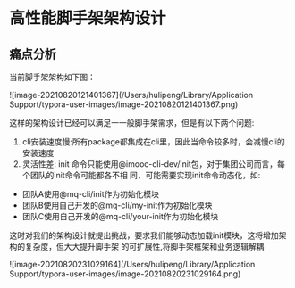 # 高性能脚手架架构设计

## 痛点分析

当前脚手架架构如下图：

![image-20210820121401367](/Users/hulipeng/Library/Application Support/typora-user-images/image-20210820121401367.png)

这样的架构设计已经可以满足一一般脚手架需求，但是有以下两个问题:

1. cli安装速度慢:所有package都集成在cli里，因此当命令较多时，会减慢cli的安装速度
2. 灵活性差: init 命令只能使用@imooc-cli-dev/init包，对于集团公司而言，每个团队的init命令可能都各不相
   同，可能需要实现init命令动态化，如:

- 团队A使用@mq-cli/init作为初始化模块
- 团队B使用自己开发的@mq-cli/my-init作为初始化模块
- 团队C使用自己开发的@mq-cli/your-init作为初始化模块

这时对我们的架构设计就提出挑战，要求我们能够动态加载init模块，这将增加架构的复杂度，但大大提升脚手架
的可扩展性,将脚手架框架和业务逻辑解耦

![image-20210820231029164](/Users/hulipeng/Library/Application Support/typora-user-images/image-20210820231029164.png)
